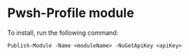# Pwsh-Profile module

To install, run the following command:

```pwsh
Publish-Module -Name <moduleName> -NuGetApiKey <apiKey>
```